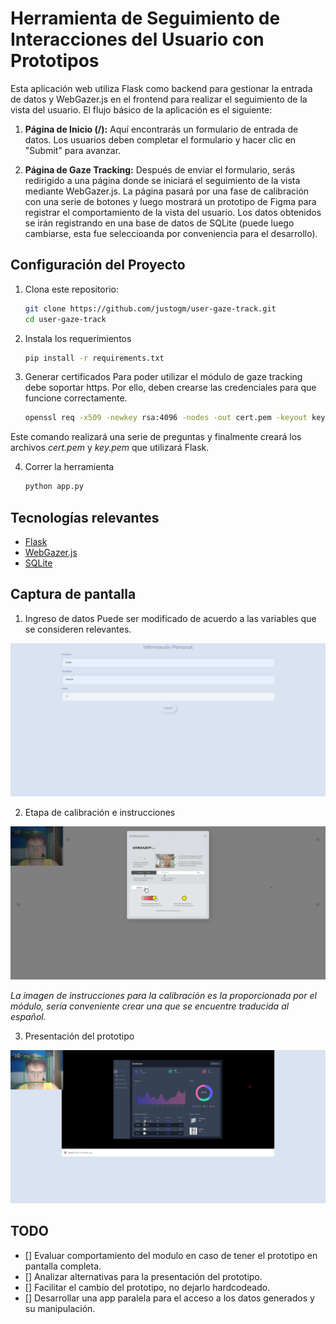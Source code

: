 # Herramienta de Seguimiento de Interacciones del Usuario con Prototipos

Esta aplicación web utiliza Flask como backend para gestionar la entrada de datos y WebGazer.js en el frontend para realizar el seguimiento de la vista del usuario. El flujo básico de la aplicación es el siguiente:

1. **Página de Inicio (/):** Aquí encontrarás un formulario de entrada de datos. Los usuarios deben completar el formulario y hacer clic en "Submit" para avanzar.

2. **Página de Gaze Tracking:** Después de enviar el formulario, serás redirigido a una página donde se iniciará el seguimiento de la vista mediante WebGazer.js. La página pasará por una fase de calibración con una serie de botones y luego mostrará un prototipo de Figma para registrar el comportamiento de la vista del usuario. Los datos obtenidos se irán registrando en una base de datos de SQLite (puede luego cambiarse, esta fue seleccioanda por conveniencia para el desarrollo).

## Configuración del Proyecto

1. Clona este repositorio:

    ```bash
    git clone https://github.com/justogm/user-gaze-track.git
    cd user-gaze-track
    ```

2. Instala los requerimientos
    ```bash
    pip install -r requirements.txt
    ```

3. Generar certificados
Para poder utilizar el módulo de gaze tracking debe soportar https. Por ello, deben crearse las credenciales para que funcione correctamente.

    ```bash
    openssl req -x509 -newkey rsa:4096 -nodes -out cert.pem -keyout key.pem -days 365
    ```

Este comando realizará una serie de preguntas y finalmente creará los archivos *cert.pem* y *key.pem* que utilizará Flask.

4. Correr la herramienta
    ```bash
    python app.py
    ```

## Tecnologías relevantes
- [Flask](https://flask.palletsprojects.com/en/3.0.x/)
- [WebGazer.js](https://webgazer.cs.brown.edu/)
- [SQLite](https://www.sqlite.org/index.html)

## Captura de pantalla
1. Ingreso de datos
Puede ser modificado de acuerdo a las variables que se consideren relevantes.

![Data Entry](assets/readme/data-entry.png)

2. Etapa de calibración e instrucciones

![Calibración e instrucciones](assets/readme/instrucciones-y-calibracion.png)

*La imagen de instrucciones para la calibración es la proporcionada por el módulo, sería conveniente crear una que se encuentre traducida al español.*

3. Presentación del prototipo

![Presentación del prototipo](assets/readme/prototipo-figma.png)

## TODO
- [] Evaluar comportamiento del modulo en caso de tener el prototipo en pantalla completa.
- [] Analizar alternativas para la presentación del prototipo.
- [] Facilitar el cambio del prototipo, no dejarlo hardcodeado.
- [] Desarrollar una app paralela para el acceso a los datos generados y su manipulación.